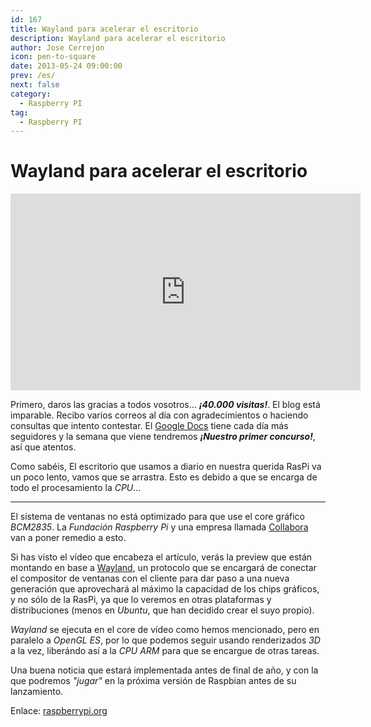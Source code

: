 ```yaml
---
id: 167
title: Wayland para acelerar el escritorio
description: Wayland para acelerar el escritorio
author: Jose Cerrejon
icon: pen-to-square
date: 2013-05-24 09:00:00
prev: /es/
next: false
category:
  - Raspberry PI
tag:
  - Raspberry PI
---
```


# Wayland para acelerar el escritorio

<iframe width="560" height="315" src="http://www.youtube.com/embed/0UkUal_hHx8" frameborder="0" allowfullscreen></iframe>

Primero, daros las gracias a todos vosotros... ***¡40.000 visitas!***. El blog está imparable. Recibo varios correos al día con agradecimientos o haciendo consultas que intento contestar. El [Google Docs](http://goo.gl/Iwhbq) tiene cada día más seguidores y la semana que viene tendremos ***¡Nuestro primer concurso!***, así que atentos.

Como sabéis, El escritorio que usamos a diario en nuestra querida RasPi va un poco lento, vamos que se arrastra. Esto es debido a que se encarga de todo el procesamiento la *CPU*...

- - -
El sistema de ventanas no está optimizado para que use el core gráfico *BCM2835*. La *Fundación Raspberry Pi* y una empresa llamada [Collabora](http://www.collabora.com/services/case-studies/raspberrypi) van a poner remedio a esto.

Si has visto el vídeo que encabeza el artículo, verás la preview que están montando en base a [Wayland](http://wayland.freedesktop.org/), un protocolo que se encargará de conectar el compositor de ventanas con el cliente para dar paso a una nueva generación que aprovechará al máximo la capacidad de los chips gráficos, y no sólo de la RasPi, ya que lo veremos en otras plataformas y distribuciones (menos en *Ubuntu*, que han decidido crear el suyo propio).

*Wayland* se ejecuta en el core de vídeo como hemos mencionado, pero en paralelo a *OpenGL ES*, por lo que podemos seguir usando renderizados *3D* a la vez, liberándo así a la *CPU ARM* para que se encargue de otras tareas.

Una buena noticia que estará implementada antes de final de año, y con la que podremos *"jugar"* en la próxima versión de Raspbian antes de su lanzamiento.

Enlace: [raspberrypi.org](http://www.raspberrypi.org/archives/4053)